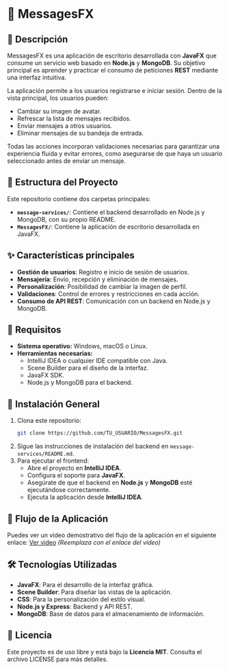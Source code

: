 # 💬 MessagesFX

## 📝 Descripción
MessagesFX es una aplicación de escritorio desarrollada con **JavaFX** que consume un servicio web basado en **Node.js** y **MongoDB**. Su objetivo principal es aprender y practicar el consumo de peticiones **REST** mediante una interfaz intuitiva.

La aplicación permite a los usuarios registrarse e iniciar sesión. Dentro de la vista principal, los usuarios pueden:
- Cambiar su imagen de avatar.
- Refrescar la lista de mensajes recibidos.
- Enviar mensajes a otros usuarios.
- Eliminar mensajes de su bandeja de entrada.

Todas las acciones incorporan validaciones necesarias para garantizar una experiencia fluida y evitar errores, como asegurarse de que haya un usuario seleccionado antes de enviar un mensaje.

## 📁 Estructura del Proyecto
Este repositorio contiene dos carpetas principales:
- **`message-services/`**: Contiene el backend desarrollado en Node.js y MongoDB, con su propio README.
- **`MessagesFX/`**: Contiene la aplicación de escritorio desarrollada en JavaFX.

## ✨ Características principales
- **Gestión de usuarios**: Registro e inicio de sesión de usuarios.
- **Mensajería**: Envío, recepción y eliminación de mensajes.
- **Personalización**: Posibilidad de cambiar la imagen de perfil.
- **Validaciones**: Control de errores y restricciones en cada acción.
- **Consumo de API REST**: Comunicación con un backend en Node.js y MongoDB.

## 🚀 Requisitos
- **Sistema operativo:** Windows, macOS o Linux.
- **Herramientas necesarias:**
  - IntelliJ IDEA o cualquier IDE compatible con Java.
  - Scene Builder para el diseño de la interfaz.
  - JavaFX SDK.
  - Node.js y MongoDB para el backend.

## 📂 Instalación General
1. Clona este repositorio:
   ```sh
   git clone https://github.com/TU_USUARIO/MessagesFX.git
   ```
2. Sigue las instrucciones de instalación del backend en `message-services/README.md`.
3. Para ejecutar el frontend:
   - Abre el proyecto en **IntelliJ IDEA**.
   - Configura el soporte para **JavaFX**.
   - Asegúrate de que el backend en **Node.js** y **MongoDB** esté ejecutándose correctamente.
   - Ejecuta la aplicación desde **IntelliJ IDEA**.

## 🎥 Flujo de la Aplicación
Puedes ver un video demostrativo del flujo de la aplicación en el siguiente enlace:
[Ver video](#) *(Reemplaza con el enlace del video)*

## 🛠️ Tecnologías Utilizadas
- **JavaFX**: Para el desarrollo de la interfaz gráfica.
- **Scene Builder**: Para diseñar las vistas de la aplicación.
- **CSS**: Para la personalización del estilo visual.
- **Node.js y Express**: Backend y API REST.
- **MongoDB**: Base de datos para el almacenamiento de información.

## 📜 Licencia
Este proyecto es de uso libre y está bajo la **Licencia MIT**. Consulta el archivo LICENSE para más detalles.
